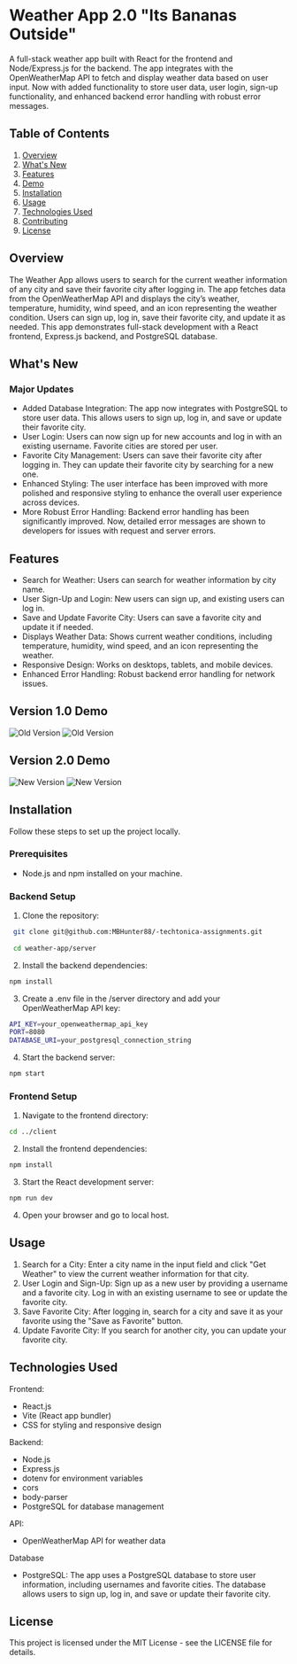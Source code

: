 # Weather App 2.0 "Its Bananas Outside"

A full-stack weather app built with React for the frontend and Node/Express.js for the backend. The app integrates with the OpenWeatherMap API to fetch and display weather data based on user input. Now with added functionality to store user data, user login, sign-up functionality, and enhanced backend error handling with robust error messages.

## Table of Contents

1. [Overview](#overview)
2. [What's New](#whats-new)
3. [Features](#features)
4. [Demo](#demo)
5. [Installation](#installation)
6. [Usage](#usage)
7. [Technologies Used](#technologies-used)
8. [Contributing](#contributing)
9. [License](#license)

## Overview

The Weather App allows users to search for the current weather information of any city and save their favorite city after logging in. The app fetches data from the OpenWeatherMap API and displays the city’s weather, temperature, humidity, wind speed, and an icon representing the weather condition. Users can sign up, log in, save their favorite city, and update it as needed. This app demonstrates full-stack development with a React frontend, Express.js backend, and PostgreSQL database.

## What's New

### Major Updates
 
 - Added Database Integration: The app now integrates with PostgreSQL to store user data. This allows users to sign up, log in, and save or update their favorite city.
 - User Login: Users can now sign up for new accounts and log in with an existing username. Favorite cities are stored per user.
 - Favorite City Management: Users can save their favorite city after logging in. They can update their favorite city by searching for a new one.
 - Enhanced Styling: The user interface has been improved with more polished and responsive styling to enhance the overall user experience across devices.
 - More Robust Error Handling: Backend error handling has been significantly improved. Now, detailed error messages are shown to developers for issues with request and server errors.

## Features

- Search for Weather: Users can search for weather information by city name.
- User Sign-Up and Login: New users can sign up, and existing users can log in.
- Save and Update Favorite City: Users can save a favorite city and update it if needed.
- Displays Weather Data: Shows current weather conditions, including temperature, humidity, wind speed, and an icon representing the weather.
- Responsive Design: Works on desktops, tablets, and mobile devices.
- Enhanced Error Handling: Robust backend error handling for network issues.

## Version 1.0 Demo

![Old Version](client/src/assets/weather-app-screenshot.png)
![Old Version](https://i.giphy.com/media/v1.Y2lkPTc5MGI3NjExajExeGJ3Y2Nhc2N2OGgxMmwzZ3RnOTh6eG10MndyNjRyY2pseDJvcSZlcD12MV9pbnRlcm5hbF9naWZfYnlfaWQmY3Q9Zw/w8P9MeMD0jQ1LExo5I/giphy.gif)

## Version 2.0 Demo

![New Version](client/public/weatherapp2.0.png)
![New Version](https://i.giphy.com/media/v1.Y2lkPTc5MGI3NjExc2xlb29xeG9vM2UyamZkaWwzbmEycHIwN2dwdDgzZDlva2g3ZTZzNyZlcD12MV9pbnRlcm5hbF9naWZfYnlfaWQmY3Q9Zw/aQ5iuK6lqb3eINAO49/giphy.gif)
## Installation

Follow these steps to set up the project locally.

### Prerequisites

- Node.js and npm installed on your machine.

### Backend Setup

1. Clone the repository:

  ```bash
   git clone git@github.com:MBHunter88/-techtonica-assignments.git
   
   cd weather-app/server
   ```

2. Install the backend dependencies:

 ```bash
 npm install
 ```

3. Create a .env file in the /server directory and add your OpenWeatherMap API key:

```bash
API_KEY=your_openweathermap_api_key
PORT=8080
DATABASE_URI=your_postgresql_connection_string
```

4. Start the backend server:

```bash
npm start
```

### Frontend Setup

1. Navigate to the frontend directory:

```bash
cd ../client
```

2. Install the frontend dependencies:


```bash
npm install
```

3. Start the React development server:


```bash
npm run dev
```

4. Open your browser and go to local host.

## Usage

1. Search for a City: Enter a city name in the input field and click "Get Weather" to view the current weather information for that city.
2. User Login and Sign-Up:
Sign up as a new user by providing a username and a favorite city.
Log in with an existing username to see or update the favorite city.
3. Save Favorite City: After logging in, search for a city and save it as your favorite using the "Save as Favorite" button.
4. Update Favorite City: If you search for another city, you can update your favorite city.


## Technologies Used
Frontend:

- React.js
- Vite (React app bundler)
- CSS for styling and responsive design

Backend:

- Node.js
- Express.js
- dotenv for environment variables
- cors
- body-parser
- PostgreSQL for database management

API:

- OpenWeatherMap API for weather data

Database

- PostgreSQL: The app uses a PostgreSQL database to store user information, including usernames and favorite cities. The database allows users to sign up, log in, and save or update their favorite city.

## License
This project is licensed under the MIT License - see the LICENSE file for details.